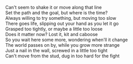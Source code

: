 Can't seem to shake it or move along that line  
Set the path and the goal, but where is the time?  
Always willing to try something, but moving too slow  
There goes life, slipping out your hand as you let it go  
Grasped too tightly, or maybe a little too loose  
Does it matter now? Lost it, kit and caboose  
So you wait here some more, wondering when'll it change  
The world passes on by, while you grow more strange  
Just a nail in the wall, screwed in a little too tight  
Can't move from the stud, dug in too hard for the fight  

